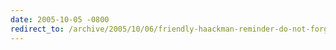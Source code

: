 ```yaml
---
date: 2005-10-05 -0800
redirect_to: /archive/2005/10/06/friendly-haackman-reminder-do-not-forget-to-blink.aspx/
---
```

